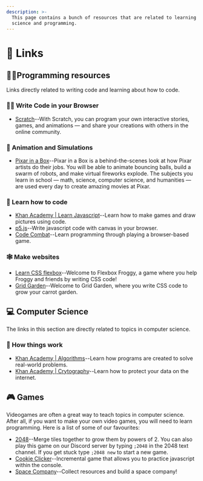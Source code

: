```yaml
---
description: >-
  This page contains a bunch of resources that are related to learning computer
  science and programming.
---
```


# 🔗 Links

## 👨‍🏫Programming resources

Links directly related to writing code and learning about how to code.

### 👩‍💻 Write Code in your Browser

* [Scratch](https://scratch.mit.edu/)--With Scratch, you can program your own interactive stories, games, and animations — and share your creations with others in the online community.

### 🎥 Animation and Simulations

* [Pixar in a Box](https://www.khanacademy.org/partner-content/pixar/)--Pixar in a Box is a behind-the-scenes look at how Pixar artists do their jobs. You will be able to animate bouncing balls, build a swarm of robots, and make virtual fireworks explode. The subjects you learn in school — math, science, computer science, and humanities — are used every day to create amazing movies at Pixar.

### 🏫 Learn how to code

* [Khan Academy \| Learn Javascript](https://www.khanacademy.org/computing/computer-programming)--Learn how to make games and draw pictures using code.
* [p5.js](https://editor.p5js.org/)--Write javascript code with canvas in your browser.
* [Code Combat](https://codecombat.com/play?hour_of_code=true)--Learn programming through playing a browser-based game.

### 🕸 Make websites

* [Learn CSS flexbox](https://flexboxfroggy.com/)--Welcome to Flexbox Froggy, a game where you help Froggy and friends by writing CSS code!
* [Grid Garden](https://cssgridgarden.com/)--Welcome to Grid Garden, where you write CSS code to grow your carrot garden.

## 💻 Computer Science

The links in this section are directly related to topics in computer science.

### 🚧 How things work

* [Khan Academy \| Algorithms](https://www.khanacademy.org/computing/computer-science/algorithms)--Learn how programs are created to solve real-world problems.
* [Khan Academy \| Crytography](https://www.khanacademy.org/computing/computer-science/cryptography)--Learn how to protect your data on the internet.

## 🎮 Games

Videogames are often a great way to teach topics in computer science. After all, if you want to make your own video games, you will need to learn programming. Here is a list of some of our favourites:

* [2048](https://play2048.co/)--Merge tiles together to grow them by powers of 2. You can also play this game on our Discord server by typing `;2048` in the 2048 text channel. If you get stuck type `;2048 new` to start a new game.
* [Cookie Clicker](http://orteil.dashnet.org/cookieclicker/)--Incremental game that allows you to practice javascript within the console.
* [Space Company](https://sparticle999.github.io/SpaceCompany/)--Collect resources and build a space company!

